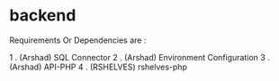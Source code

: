 # backend

Requirements Or Dependencies are :

 1 . (Arshad) SQL Connector
 2 . (Arshad) Environment Configuration
 3 . (Arshad) API-PHP
 4 . (RSHELVES) rshelves-php
  